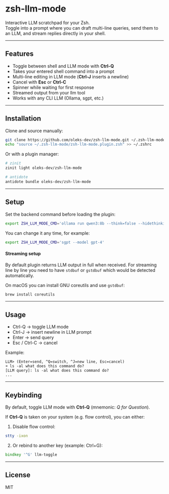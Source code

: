 # zsh-llm-mode

Interactive LLM scratchpad for your Zsh.  
Toggle into a prompt where you can draft multi-line queries, send them to an LLM, and stream replies directly in your shell.

---

## Features
- Toggle between shell and LLM mode with **Ctrl-Q**
- Takes your entered shell command into a prompt
- Multi-line editing in LLM mode (**Ctrl-J** inserts a newline)
- Cancel with **Esc** or **Ctrl-C**
- Spinner while waiting for first response
- Streamed output from your llm tool
- Works with any CLI LLM (Ollama, sgpt, etc.)

---

## Installation

Clone and source manually:

```zsh
git clone https://github.com/oleks-dev/zsh-llm-mode.git ~/.zsh-llm-mode
echo "source ~/.zsh-llm-mode/zsh-llm-mode.plugin.zsh" >> ~/.zshrc
```

Or with a plugin manager:

```zsh
# zinit
zinit light oleks-dev/zsh-llm-mode

# antidote
antidote bundle oleks-dev/zsh-llm-mode
```

---

## Setup

Set the backend command before loading the plugin:

```zsh
export ZSH_LLM_MODE_CMD='ollama run qwen3:8b --think=false --hidethinking'
```

You can change it any time, for example:

```zsh
export ZSH_LLM_MODE_CMD='sgpt --model gpt-4'
```

#### Streaming setup

By default plugin returns LLM output in full when received.
For streaming line by line you need to have `stdbuf` or `gstdbuf` which would be detected automatically.

On macOS you can install GNU coreutils and use `gstdbuf`:
```zsh
brew install coreutils
```

---

## Usage

- Ctrl-Q → toggle LLM mode
- Ctrl-J → insert newline in LLM prompt
- Enter → send query
- Esc / Ctrl-C → cancel

Example:
```text
LLM> (Enter=send, ^Q=switch, ^J=new line, Esc=cancel)
➜ ls -al what does this command do?
[LLM query]: ls -al what does this command do?
...
```

---

## Keybinding

By default, toggle LLM mode with **Ctrl-Q** (mnemonic: *Q for Question*).

If **Ctrl-Q** is taken on your system (e.g. flow control), you can either:

1. Disable flow control:
  ```zsh
  stty -ixon
  ```

2. Or rebind to another key (example: Ctrl+G):
  ```zsh
  bindkey '^G' llm-toggle
  ```

---

## License
MIT


